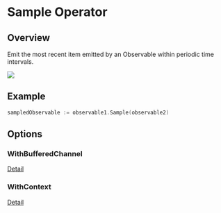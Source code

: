 # Sample Operator

## Overview

Emit the most recent item emitted by an Observable within periodic time intervals.

![](http://reactivex.io/documentation/operators/images/sample.png)

## Example

```go
sampledObservable := observable1.Sample(observable2)
```

## Options

### WithBufferedChannel

[Detail](options.md#withbufferedchannel)

### WithContext

[Detail](options.md#withcontext)